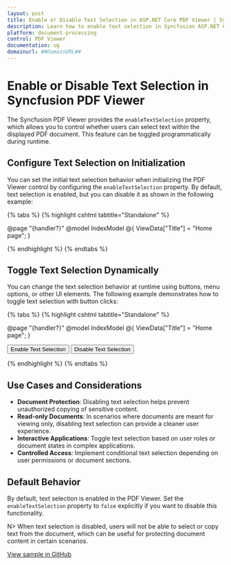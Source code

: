 ```yaml
---
layout: post
title: Enable or Disable Text Selection in ASP.NET Core PDF Viewer | Syncfusion
description: Learn how to enable text selection in Syncfusion ASP.NET Core Pdfviewer component of Syncfusion Essential JS 2 and more.
platform: document-processing
control: PDF Viewer
documentation: ug
domainurl: ##DomainURL##
---
```


# Enable or Disable Text Selection in Syncfusion PDF Viewer

The Syncfusion PDF Viewer provides the `enableTextSelection` property, which allows you to control whether users can select text within the displayed PDF document. This feature can be toggled programmatically during runtime.

## Configure Text Selection on Initialization

You can set the initial text selection behavior when initializing the PDF Viewer control by configuring the `enableTextSelection` property. By default, text selection is enabled, but you can disable it as shown in the following example:

{% tabs %}
{% highlight cshtml tabtitle="Standalone" %}

@page "{handler?}"
@model IndexModel
@{
    ViewData["Title"] = "Home page";
}

<div class="text-center">
    <ejs-pdfviewer id="pdfviewer"
                  style="height:600px"
                  resourceUrl="https://cdn.syncfusion.com/ej2/30.1.37/dist/ej2-pdfviewer-lib"
                  documentPath="https://cdn.syncfusion.com/content/pdf/pdf-succinctly.pdf"
                  enableTextSelection="false">
    </ejs-pdfviewer>
</div>

{% endhighlight %}
{% endtabs %}

## Toggle Text Selection Dynamically

You can change the text selection behavior at runtime using buttons, menu options, or other UI elements. The following example demonstrates how to toggle text selection with button clicks:

{% tabs %}
{% highlight cshtml tabtitle="Standalone" %}

@page "{handler?}"
@model IndexModel
@{
    ViewData["Title"] = "Home page";
}

<div class="text-center">
    <button onclick="enableTextSelection()">Enable Text Selection</button>
    <button onclick="disableTextSelection()">Disable Text Selection</button>
    <ejs-pdfviewer id="pdfviewer"
                  style="height:600px"
                  resourceUrl="https://cdn.syncfusion.com/ej2/30.1.37/dist/ej2-pdfviewer-lib"
                  documentPath="https://cdn.syncfusion.com/content/pdf/pdf-succinctly.pdf"
                  enableTextSelection="false">
    </ejs-pdfviewer>
</div>

<script type="text/javascript">
    // You can dynamically toggle text selection with JavaScript
    function enableTextSelection() {
        var viewer = document.getElementById('pdfviewer').ej2_instances[0];
        viewer.enableTextSelection = true;
    }

    function disableTextSelection() {
        var viewer = document.getElementById('pdfviewer').ej2_instances[0];
        viewer.enableTextSelection = false;
    }
</script>

{% endhighlight %}
{% endtabs %}

## Use Cases and Considerations

- **Document Protection**: Disabling text selection helps prevent unauthorized copying of sensitive content.
- **Read-only Documents**: In scenarios where documents are meant for viewing only, disabling text selection can provide a cleaner user experience.
- **Interactive Applications**: Toggle text selection based on user roles or document states in complex applications.
- **Controlled Access**: Implement conditional text selection depending on user permissions or document sections.

## Default Behavior

By default, text selection is enabled in the PDF Viewer. Set the `enableTextSelection` property to `false` explicitly if you want to disable this functionality.

N> When text selection is disabled, users will not be able to select or copy text from the document, which can be useful for protecting document content in certain scenarios.

[View sample in GitHub](https://github.com/SyncfusionExamples/asp-core-pdf-viewer-examples/tree/master/How%20to)